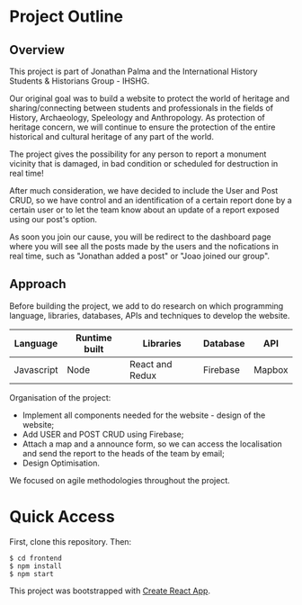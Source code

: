 # Project Outline

## Overview

This project is part of Jonathan Palma and the International History Students & Historians Group - IHSHG.

Our original goal was to build a website to protect the world of heritage and sharing/connecting between students and professionals in the fields of History, Archaeology, Speleology and Anthropology. As protection of heritage concern, we will continue to ensure the protection of the entire historical and cultural heritage of any part of the world. 

The project gives the possibility for any person to report a monument vicinity that is damaged, in bad condition or scheduled for destruction in real time!

After much consideration, we have decided to include the User and Post CRUD, so we have control and an identification of a certain report done by a certain user or to let the team know about an update of a report exposed using our post's option. 

As soon you join our cause, you will be redirect to the dashboard page where you will see all the posts made by the users and the nofications in real time, such as "Jonathan added a post" or "Joao joined our group".

## Approach

Before building the project, we add to do research on which programming language, libraries, databases, APIs and techniques to develop the website. 

|Language | Runtime built | Libraries | Database | API |
|---------|---------------|-------------|---------|-----|
| Javascript | Node | React and Redux | Firebase | Mapbox |

Organisation of the project:
* Implement all components needed for the website - design of the website; 
* Add USER and POST CRUD using Firebase; 
* Attach a map and a announce form, so we can access the localisation and send the report to the heads of the team by email;
* Design Optimisation.

We focused on agile methodologies throughout the project. 

# Quick Access

First, clone this repository. Then:
```
$ cd frontend
$ npm install
$ npm start
```

This project was bootstrapped with [Create React App](https://github.com/facebook/create-react-app).

